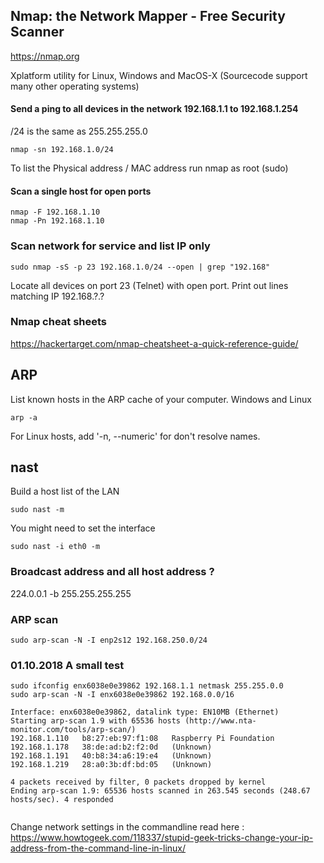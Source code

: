 

## Nmap: the Network Mapper - Free Security Scanner

https://nmap.org

Xplatform utility for Linux, Windows and MacOS-X  (Sourcecode support many other operating systems)

#### Send a ping to all devices in the network 192.168.1.1 to 192.168.1.254  
/24 is the same as 255.255.255.0

```
nmap -sn 192.168.1.0/24
```
To list the Physical address / MAC address run nmap as root (sudo)

#### Scan a single host for open ports
```
nmap -F 192.168.1.10
nmap -Pn 192.168.1.10
```

### Scan network for service and list IP only
```
sudo nmap -sS -p 23 192.168.1.0/24 --open | grep "192.168"
```
Locate all devices on port 23 (Telnet) with open port. Print out lines matching IP 192.168.?.?


### Nmap cheat sheets
https://hackertarget.com/nmap-cheatsheet-a-quick-reference-guide/



## ARP

List known hosts in the ARP cache of your computer. Windows and Linux
```
arp -a
```

For Linux hosts, add '-n, --numeric' for don't resolve names.


## nast

Build a host list of the LAN
```
sudo nast -m
```
You might need to set the interface
```
sudo nast -i eth0 -m
```

### Broadcast address and all host address ?
224.0.0.1     -b 255.255.255.255

### ARP scan
```
sudo arp-scan -N -I enp2s12 192.168.250.0/24 
```
 
### 01.10.2018 A small test
```
sudo ifconfig enx6038e0e39862 192.168.1.1 netmask 255.255.0.0
sudo arp-scan -N -I enx6038e0e39862 192.168.0.0/16

Interface: enx6038e0e39862, datalink type: EN10MB (Ethernet)
Starting arp-scan 1.9 with 65536 hosts (http://www.nta-monitor.com/tools/arp-scan/)
192.168.1.110	b8:27:eb:97:f1:08	Raspberry Pi Foundation
192.168.1.178	38:de:ad:b2:f2:0d	(Unknown)
192.168.1.191	40:b8:34:a6:19:e4	(Unknown)
192.168.1.219	28:a0:3b:df:bd:05	(Unknown)

4 packets received by filter, 0 packets dropped by kernel
Ending arp-scan 1.9: 65536 hosts scanned in 263.545 seconds (248.67 hosts/sec). 4 responded


```
Change network settings in the commandline read here : https://www.howtogeek.com/118337/stupid-geek-tricks-change-your-ip-address-from-the-command-line-in-linux/

